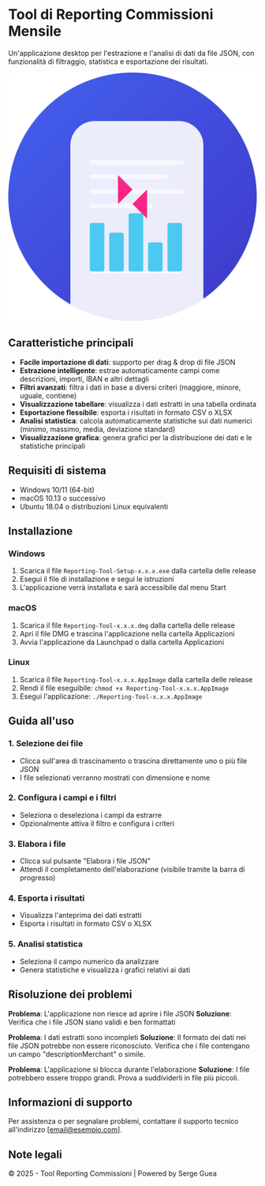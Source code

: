 # Tool di Reporting Commissioni Mensile

Un'applicazione desktop per l'estrazione e l'analisi di dati da file JSON, con funzionalità di filtraggio, statistica e esportazione dei risultati.

![Screenshot dell'applicazione](screenshot.png)

## Caratteristiche principali

- **Facile importazione di dati**: supporto per drag & drop di file JSON
- **Estrazione intelligente**: estrae automaticamente campi come descrizioni, importi, IBAN e altri dettagli
- **Filtri avanzati**: filtra i dati in base a diversi criteri (maggiore, minore, uguale, contiene)
- **Visualizzazione tabellare**: visualizza i dati estratti in una tabella ordinata
- **Esportazione flessibile**: esporta i risultati in formato CSV o XLSX
- **Analisi statistica**: calcola automaticamente statistiche sui dati numerici (minimo, massimo, media, deviazione standard)
- **Visualizzazione grafica**: genera grafici per la distribuzione dei dati e le statistiche principali

## Requisiti di sistema

- Windows 10/11 (64-bit)
- macOS 10.13 o successivo
- Ubuntu 18.04 o distribuzioni Linux equivalenti

## Installazione

### Windows
1. Scarica il file `Reporting-Tool-Setup-x.x.x.exe` dalla cartella delle release
2. Esegui il file di installazione e segui le istruzioni
3. L'applicazione verrà installata e sarà accessibile dal menu Start

### macOS
1. Scarica il file `Reporting-Tool-x.x.x.dmg` dalla cartella delle release
2. Apri il file DMG e trascina l'applicazione nella cartella Applicazioni
3. Avvia l'applicazione da Launchpad o dalla cartella Applicazioni

### Linux
1. Scarica il file `Reporting-Tool-x.x.x.AppImage` dalla cartella delle release
2. Rendi il file eseguibile: `chmod +x Reporting-Tool-x.x.x.AppImage`
3. Esegui l'applicazione: `./Reporting-Tool-x.x.x.AppImage`

## Guida all'uso

### 1. Selezione dei file
- Clicca sull'area di trascinamento o trascina direttamente uno o più file JSON
- I file selezionati verranno mostrati con dimensione e nome

### 2. Configura i campi e i filtri
- Seleziona o deseleziona i campi da estrarre
- Opzionalmente attiva il filtro e configura i criteri

### 3. Elabora i file
- Clicca sul pulsante "Elabora i file JSON"
- Attendi il completamento dell'elaborazione (visibile tramite la barra di progresso)

### 4. Esporta i risultati
- Visualizza l'anteprima dei dati estratti
- Esporta i risultati in formato CSV o XLSX

### 5. Analisi statistica
- Seleziona il campo numerico da analizzare
- Genera statistiche e visualizza i grafici relativi ai dati

## Risoluzione dei problemi

**Problema**: L'applicazione non riesce ad aprire i file JSON
**Soluzione**: Verifica che i file JSON siano validi e ben formattati

**Problema**: I dati estratti sono incompleti
**Soluzione**: Il formato dei dati nei file JSON potrebbe non essere riconosciuto. Verifica che i file contengano un campo "descriptionMerchant" o simile.

**Problema**: L'applicazione si blocca durante l'elaborazione
**Soluzione**: I file potrebbero essere troppo grandi. Prova a suddividerli in file più piccoli.

## Informazioni di supporto

Per assistenza o per segnalare problemi, contattare il supporto tecnico all'indirizzo [email@esempio.com].

## Note legali

© 2025 - Tool Reporting Commissioni | Powered by Serge Guea